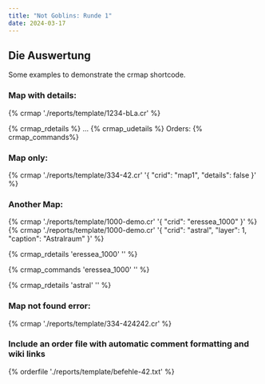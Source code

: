 ```yaml
---
title: "Not Goblins: Runde 1"
date: 2024-03-17
---
```

## Die Auswertung

Some examples to demonstrate the crmap shortcode.

### Map with details:
{% crmap './reports/template/1234-bLa.cr' %} 

{% crmap_rdetails %}
...
{% crmap_udetails %}
Orders:
{% crmap_commands%}

### Map only:
{% crmap './reports/template/334-42.cr' '{ "crid": "map1", "details": false }' %}

### Another Map: 
{% crmap './reports/template/1000-demo.cr' '{ "crid": "eressea_1000" }' %}
{% crmap './reports/template/1000-demo.cr' '{ "crid": "astral", "layer": 1, "caption": "Astralraum" }'  %}
<!-- the details shortcode always listens to the last crmap by default. If you provide an id ('eressea_1000') you can specify which map details you want to display. You can also specify another placeholder value used before a region has been clicked. -->
{% crmap_rdetails 'eressea_1000' '' %} <!-- no placeholder wanted -->
<!-- no unit details -->
{% crmap_commands 'eressea_1000' '' %} <!-- no placeholder wanted -->

<!-- just the astral space map -->
{% crmap_rdetails 'astral' '' %}

### Map not found error:
{% crmap './reports/template/334-424242.cr' %}


### Include an order file with automatic comment formatting and wiki links

{% orderfile './reports/template/befehle-42.txt' %}  
